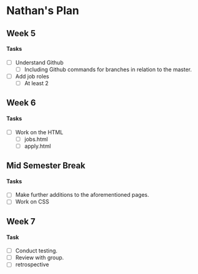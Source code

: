 #  Nathan's Plan

## Week 5

#### Tasks

- [ ] Understand Github
	- [ ] Including Github commands for branches in relation to the master. 
- [ ] Add job roles
	-  [ ] At least 2

## Week 6

#### Tasks
 - [ ]  Work on the HTML
	 - [ ] jobs.html
	 - [ ] apply.html

## Mid Semester Break

#### Tasks
- [ ] Make further additions to the aforementioned pages.
- [ ] Work on CSS

## Week 7
#### Task
- [ ] Conduct testing.
- [ ] Review with group.
- [ ] retrospective
